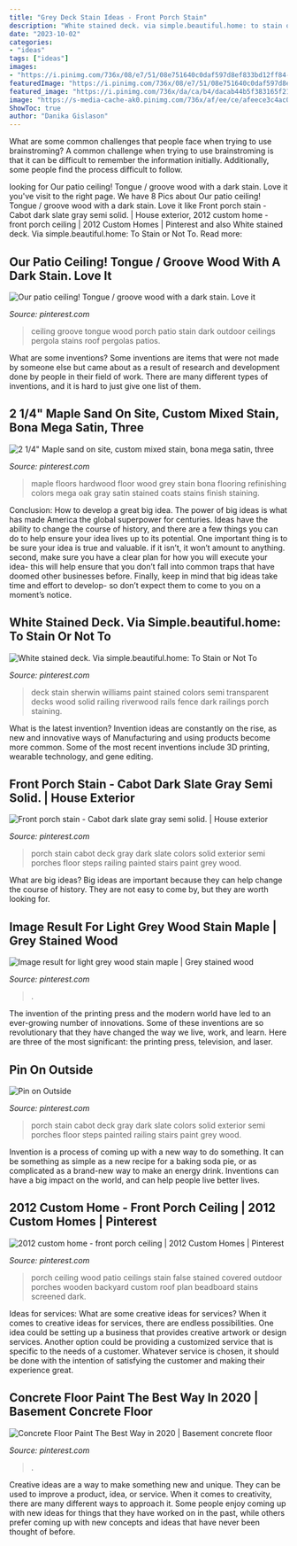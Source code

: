 ```yaml
---
title: "Grey Deck Stain Ideas - Front Porch Stain"
description: "White stained deck. via simple.beautiful.home: to stain or not to"
date: "2023-10-02"
categories:
- "ideas"
tags: ["ideas"]
images:
- "https://i.pinimg.com/736x/08/e7/51/08e751640c0daf597d8ef833bd12ff84--deck-colors-floor-colors.jpg"
featuredImage: "https://i.pinimg.com/736x/08/e7/51/08e751640c0daf597d8ef833bd12ff84--deck-colors-floor-colors.jpg"
featured_image: "https://i.pinimg.com/736x/da/ca/b4/dacab44b5f383165f212d14916ea4954.jpg"
image: "https://s-media-cache-ak0.pinimg.com/736x/af/ee/ce/afeece3c4ac03270eb7a735804548806.jpg"
ShowToc: true
author: "Danika Gislason"
---
```



What are some common challenges that people face when trying to use brainstroming?
A common challenge when trying to use brainstroming is that it can be difficult to remember the information initially. Additionally, some people find the process difficult to follow.

	

		
looking for Our patio ceiling! Tongue / groove wood with a dark stain. Love it you've visit to the right page. We have 8 Pics about Our patio ceiling! Tongue / groove wood with a dark stain. Love it like Front porch stain - Cabot dark slate gray semi solid. | House exterior, 2012 custom home - front porch ceiling | 2012 Custom Homes | Pinterest and also White stained deck. Via simple.beautiful.home: To Stain or Not To. Read more:
		
    
## Our Patio Ceiling! Tongue / Groove Wood With A Dark Stain. Love It

<img loading=lazy src="https://i.pinimg.com/736x/71/e1/1a/71e11a3df3595c9eb30ac7cc4b1d8f9d--pergola-ideas-porch-ideas.jpg" onerror="this.onerror=null;this.src='https://tse2.mm.bing.net/th?id=OIP.wGozKsN1YqpHhJtwdxFmuAHaFj&amp;pid=15.1';" alt="Our patio ceiling! Tongue / groove wood with a dark stain. Love it">

_Source: pinterest.com_

>ceiling groove tongue wood porch patio stain dark outdoor ceilings pergola stains roof pergolas patios. 

	

What are some inventions?
Some inventions are items that were not made by someone else but came about as a result of research and development done by people in their field of work. There are many different types of inventions, and it is hard to just give one list of them.

    
## 2 1/4&quot; Maple Sand On Site, Custom Mixed Stain, Bona Mega Satin, Three

<img loading=lazy src="https://i.pinimg.com/736x/9a/95/e7/9a95e79d01398cc12ff0e329a747ac9f--stained-maple-floors-hardwood-floors.jpg" onerror="this.onerror=null;this.src='https://tse3.mm.bing.net/th?id=OIP.ASY3wMu6Z5uIeVQ-E5v5sAHaNF&amp;pid=15.1';" alt="2 1/4&quot; Maple sand on site, custom mixed stain, bona mega satin, three">

_Source: pinterest.com_

>maple floors hardwood floor wood grey stain bona flooring refinishing colors mega oak gray satin stained coats stains finish staining. 

	

Conclusion: How to develop a great big idea.
The power of big ideas is what has made America the global superpower for centuries. Ideas have the ability to change the course of history, and there are a few things you can do to help ensure your idea lives up to its potential.
One important thing is to be sure your idea is true and valuable. if it isn’t, it won’t amount to anything. second, make sure you have a clear plan for how you will execute your idea- this will help ensure that you don’t fall into common traps that have doomed other businesses before. Finally, keep in mind that big ideas take time and effort to develop- so don’t expect them to come to you on a moment’s notice.

    
## White Stained Deck. Via Simple.beautiful.home: To Stain Or Not To

<img loading=lazy src="https://i.pinimg.com/736x/b5/76/3a/b5763a22b408594fe41b8bb4f690c1cd.jpg" onerror="this.onerror=null;this.src='https://tse2.mm.bing.net/th?id=OIP.Itn-VjjxUYmOwCSkejbftQHaFj&amp;pid=15.1';" alt="White stained deck. Via simple.beautiful.home: To Stain or Not To">

_Source: pinterest.com_

>deck stain sherwin williams paint stained colors semi transparent decks wood solid railing riverwood rails fence dark railings porch staining. 

	

What is the latest invention?
Invention ideas are constantly on the rise, as new and innovative ways of Manufacturing and using products become more common. Some of the most recent inventions include 3D printing, wearable technology, and gene editing.

    
## Front Porch Stain - Cabot Dark Slate Gray Semi Solid. | House Exterior

<img loading=lazy src="https://i.pinimg.com/736x/a9/df/87/a9df872ad50085d5d7345cbb6ebde760.jpg" onerror="this.onerror=null;this.src='https://tse4.mm.bing.net/th?id=OIP.leXyK2ZApj2Gr3IcbB3z8wHaLH&amp;pid=15.1';" alt="Front porch stain - Cabot dark slate gray semi solid. | House exterior">

_Source: pinterest.com_

>porch stain cabot deck gray dark slate colors solid exterior semi porches floor steps railing painted stairs paint grey wood. 

	

What are big ideas?
Big ideas are important because they can help change the course of history. They are not easy to come by, but they are worth looking for.

    
## Image Result For Light Grey Wood Stain Maple | Grey Stained Wood

<img loading=lazy src="https://i.pinimg.com/736x/da/ca/b4/dacab44b5f383165f212d14916ea4954.jpg" onerror="this.onerror=null;this.src='https://tse3.mm.bing.net/th?id=OIP.h9z8pHgI3eI5tucZyR6kbgHaOh&amp;pid=15.1';" alt="Image result for light grey wood stain maple | Grey stained wood">

_Source: pinterest.com_

>. 

	

The invention of the printing press and the modern world have led to an ever-growing number of innovations. Some of these inventions are so revolutionary that they have changed the way we live, work, and learn. Here are three of the most significant: the printing press, television, and laser.

    
## Pin On Outside

<img loading=lazy src="https://i.pinimg.com/736x/08/e7/51/08e751640c0daf597d8ef833bd12ff84--deck-colors-floor-colors.jpg" onerror="this.onerror=null;this.src='https://tse2.mm.bing.net/th?id=OIP.WJaw9-g4HaIUn2tqOENS8QHaLH&amp;pid=15.1';" alt="Pin on Outside">

_Source: pinterest.com_

>porch stain cabot deck gray dark slate colors solid exterior semi porches floor steps painted railing stairs paint grey wood. 

	

Invention is a process of coming up with a new way to do something. It can be something as simple as a new recipe for a baking soda pie, or as complicated as a brand-new way to make an energy drink. Inventions can have a big impact on the world, and can help people live better lives.

    
## 2012 Custom Home - Front Porch Ceiling | 2012 Custom Homes | Pinterest

<img loading=lazy src="https://s-media-cache-ak0.pinimg.com/736x/af/ee/ce/afeece3c4ac03270eb7a735804548806.jpg" onerror="this.onerror=null;this.src='https://tse2.mm.bing.net/th?id=OIP.9rWt9cnbSG0P-BSU-Hi-QAHaLD&amp;pid=15.1';" alt="2012 custom home - front porch ceiling | 2012 Custom Homes | Pinterest">

_Source: pinterest.com_

>porch ceiling wood patio ceilings stain false stained covered outdoor porches wooden backyard custom roof plan beadboard stains screened dark. 

	

Ideas for services: What are some creative ideas for services?
When it comes to creative ideas for services, there are endless possibilities. One idea could be setting up a business that provides creative artwork or design services. Another option could be providing a customized service that is specific to the needs of a customer. Whatever service is chosen, it should be done with the intention of satisfying the customer and making their experience great.

    
## Concrete Floor Paint The Best Way In 2020 | Basement Concrete Floor

<img loading=lazy src="https://i.pinimg.com/736x/ea/08/49/ea0849ec25a332d8876aaea2127fda1d.jpg" onerror="this.onerror=null;this.src='https://tse1.mm.bing.net/th?id=OIP.QitorB52t6l9TpK2O79yLgHaFj&amp;pid=15.1';" alt="Concrete Floor Paint The Best Way in 2020 | Basement concrete floor">

_Source: pinterest.com_

>. 

	

Creative ideas are a way to make something new and unique. They can be used to improve a product, idea, or service. When it comes to creativity, there are many different ways to approach it. Some people enjoy coming up with new ideas for things that they have worked on in the past, while others prefer coming up with new concepts and ideas that have never been thought of before.

